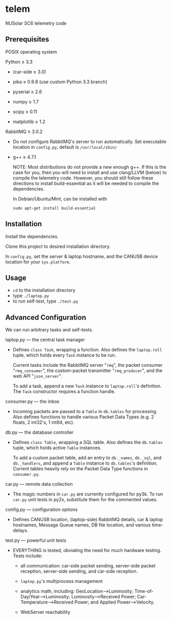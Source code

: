 telem
=====

NUSolar SC6 telemetry code

Prerequisites
-------------
POSIX operating system

Python ≥ 3.3

* (car-side ≥ 3.0)

* pika ≥ 0.9.8 (use custom Python 3.3 branch)

* pyserial ≥ 2.6

* numpy ≥ 1.7

* scipy ≥ 0.11

* matplotlib ≥ 1.2

RabbitMQ ≥ 3.0.2

* Do not configure RabbitMQ's server to run automatically. Set executable location in ```config.py```, default is ```/usr/local/sbin/```

* g++ ≥ 4.7.1

  NOTE: Most distributions do not provide a new enough g++.
  If this is the case for you, then you will need to install and use clang/LLVM (below) to compile the telemetry code.
  However, you should still follow these directions to install build-essential as it will be needed to compile the dependencies.


  In Debian/Ubuntu/Mint, can be installed with

  ```
  sudo apt-get install build-essential
  ```

Installation
------------
Install the dependencies.

Clone this project to desired installation directory.

In ```config.py```, set the server & laptop hostname, and the CANUSB device location for your ```sys.platform```.

Usage
-----

* ```cd``` to the installation directory
* type ```./laptop.py```
* to run self-test, type ```./test.py```

Advanced Configuration
----------------------

We can run arbitrary tasks and self-tests.

laptop.py — the central task manager

* Defines ```class Task```, wrapping a function. Also defines the ```laptop.roll``` tuple, which holds every ```Task``` instance to be run.

  Current tasks include the RabbitMQ server "```rmq```", the packet consumer "```rmq_consumer```", the custom-packet transmitter "```rmq_producer```", and the web API "```json_server```".

  To add a task, append a new ```Task``` instance to ```laptop.roll```'s definition. The ```Task``` constructor requires a function handle.

consumer.py — the inbox

* Incoming packets are passed to a ```Table``` in ```db.tables``` for processing. Also defines functions to handle various Packet Data Types (e.g. 2 floats, 2 int32's, 1 int64, etc).

db.py — the database controller

* Defines ```class Table```, wrapping a SQL table. Also defines the ```db.tables``` tuple, which holds active ```Table``` instances.

  To add a custom packet table, add an entry to ```db._names```, ```db._sql```, and ```db._handlers```, and append a ```Table``` instance to ```db.tables```'s definition. Current tables heavily rely on the Packet Data Type functions in ``consumer.py``.

car.py — remote data collection

* The magic numbers in ```car.py``` are currently configured for py3k. To run ```car.py``` unit tests in py2x, substitute them for the commented values.

config.py — configuration options

* Defines CANUSB location, (laptop-side) RabbitMQ details, car & laptop hostnames, Message Queue names, DB file location, and various time-delays.

test.py — powerful unit tests

* EVERYTHING is tested, obviating the need for much hardware testing. Tests include:

  * all communication: car-side packet sending, server-side packet reception, server-side sending, and car-side reception.

  * ```laptop.py```'s multiprocess management

  * analytics math, including: GeoLocation-->Luminosity; Time-of-Day/Year-->Luminosity; Luminosity-->Received Power; Car-Temperature-->Received Power; and Applied Power-->Velocity.

  * WebServer reachability

